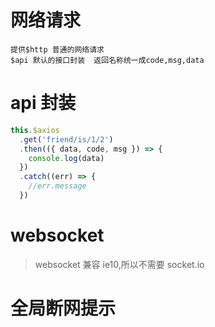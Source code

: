 # 网络请求

```
提供$http 普通的网络请求
$api 默认的接口封装  返回名称统一成code,msg,data
```

# api 封装

```js
this.$axios
  .get('friend/is/1/2')
  .then(({ data, code, msg }) => {
    console.log(data)
  })
  .catch((err) => {
    //err.message
  })
```

# websocket

> websocket 兼容 ie10,所以不需要 socket.io

# 全局断网提示

>
